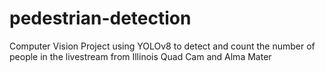 # pedestrian-detection
Computer Vision Project using YOLOv8 to detect and count the number of people in the livestream from Illinois Quad Cam and Alma Mater

